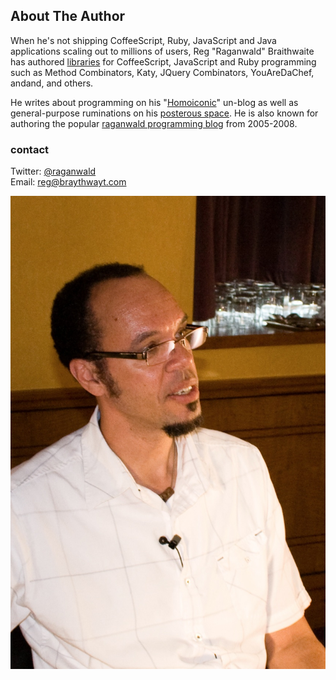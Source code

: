 
## About The Author

When he's not shipping CoffeeScript, Ruby, JavaScript and Java applications scaling out to millions of users, Reg "Raganwald" Braithwaite has authored [libraries][lib] for CoffeeScript, JavaScript and Ruby programming such as Method Combinators, Katy, JQuery Combinators, YouAreDaChef, andand, and others.

[lib]: http://github.com/raganwald

He writes about programming on his "[Homoiconic][homo]" un-blog as well as general-purpose ruminations on his [posterous space][post]. He is also known for authoring the popular [raganwald programming blog][rag] from 2005-2008.

[homo]: http://github.com/raganwald/homoiconic
[post]: http://raganwald.posterous.com
[rag]: http://weblog.raganwald.com

### contact

Twitter: [@raganwald](https://twitter.com/raganwald)  
Email: [reg@braythwayt.com](mailto:reg@braythwayt.com)

![Reg "Raganwald" Braithwaite ](images/reg2.jpg)